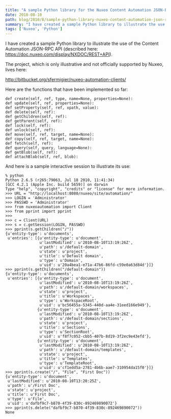 ```yaml
---
title: "A sample Python library for the Nuxeo Content Automation JSON-RPC API"
date: 2010-08-10
path: blog/2010/8/sample-python-library-nuxeo-content-automation-json-rpc-api
summary: "I have created a sample Python library to illustrate the use of the Content Automation JSON-RPC API (described here: https://doc.nuxeo.com/display/NXDOC/REST+API)."
tags: ['Nuxeo', 'Python']
---
```


I have created a sample Python library to illustrate the use of the
Content Automation JSON-RPC API (described here:
<a href="https://doc.nuxeo.com/display/NXDOC/REST+API">https://doc.nuxeo.com/display/NXDOC/REST+API</a>).

The project, which is only illustrative and not officially supported by
Nuxeo, lives here:

<a href="http://bitbucket.org/sfermigier/nuxeo-automation-clients/">http://bitbucket.org/sfermigier/nuxeo-automation-clients/</a>

Here are the functions that have been implemented so far:

<pre><code>def create(self, ref, type, name=None, properties=None):
def update(self, ref, properties=None):
def setProperty(self, ref, xpath, value):
def delete(self, ref):
def getChildren(self, ref):
def getParent(self, ref):
def lock(self, ref):
def unlock(self, ref):
def move(self, ref, target, name=None):
def copy(self, ref, target, name=None):
def fetch(self, ref):
def query(self, query, language=None):
def getBlob(self, ref):
def attachBlob(self, ref, blob):
</code></pre>

And here is a sample interactive session to illustrate its use:

<pre><code>% python
Python 2.6.5 (r265:79063, Jul 18 2010, 11:41:34)
[GCC 4.2.1 (Apple Inc. build 5659)] on darwin
Type "help", "copyright", "credits" or "license" for more information.
&gt;&gt;&gt; URL = "http://localhost:8080/nuxeo/site/automation/"
&gt;&gt;&gt; LOGIN = 'Administrator'
&gt;&gt;&gt; PASSWD = 'Administrator'
&gt;&gt;&gt; from nuxeoautomation import Client
&gt;&gt;&gt; from pprint import pprint
&gt;&gt;&gt;
&gt;&gt;&gt; c = Client(URL)
&gt;&gt;&gt; s = c.getSession(LOGIN, PASSWD)
&gt;&gt;&gt; pprint(s.getChildren("/"))
{u'entity-type': u'documents',
 u'entries': [{u'entity-type': u'document',
               u'lastModified': u'2010-08-10T13:19:26Z',
               u'path': u'/default-domain',
               u'state': u'project',
               u'title': u'Default domain',
               u'type': u'Domain',
               u'uid': u'20a4bea1-e71a-47b6-86fd-c59e0a63d84d'}]}
&gt;&gt;&gt; pprint(s.getChildren("/default-domain"))
{u'entity-type': u'documents',
 u'entries': [{u'entity-type': u'document',
               u'lastModified': u'2010-08-10T13:19:26Z',
               u'path': u'/default-domain/workspaces',
               u'state': u'project',
               u'title': u'Workspaces',
               u'type': u'WorkspaceRoot',
               u'uid': u'bc56455a-5345-440d-aa4e-31eed166e949'},
              {u'entity-type': u'document',
               u'lastModified': u'2010-08-10T13:19:26Z',
               u'path': u'/default-domain/sections',
               u'state': u'project',
               u'title': u'Sections',
               u'type': u'SectionRoot',
               u'uid': u'f8f7c052-cbb5-407b-8d19-3f2ec9e43efd'},
              {u'entity-type': u'document',
               u'lastModified': u'2010-08-10T13:19:26Z',
               u'path': u'/default-domain/templates',
               u'state': u'project',
               u'title': u'Templates',
               u'type': u'TemplateRoot',
               u'uid': u'cf1edd5a-2781-4b6b-aae7-310954da15f0'}]}
&gt;&gt;&gt; pprint(s.create("/", "File", "First Doc"))
{u'entity-type': u'document',
 u'lastModified': u'2010-08-10T13:20:25Z',
 u'path': u'/First Doc',
 u'state': u'project',
 u'title': u'First Doc',
 u'type': u'File',
 u'uid': u'dafbf9c7-b870-4f39-830c-892469890072'}
&gt;&gt;&gt; pprint(s.delete("dafbf9c7-b870-4f39-830c-892469890072"))
None
</code></pre>
 

